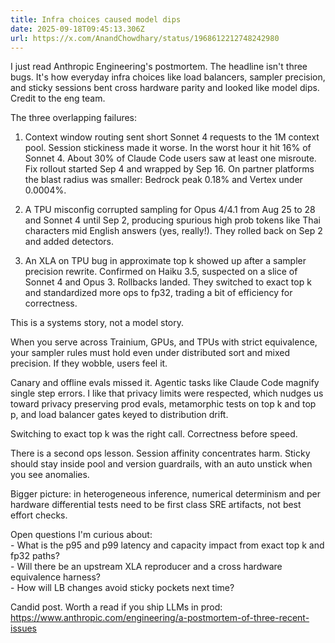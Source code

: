 ```yaml
---
title: Infra choices caused model dips
date: 2025-09-18T09:45:13.306Z
url: https://x.com/AnandChowdhary/status/1968612212748242980
---
```


I just read Anthropic Engineering's postmortem. The headline isn't three bugs. It's how everyday infra choices like load balancers, sampler precision, and sticky sessions bent cross hardware parity and looked like model dips. Credit to the eng team.  
  
The three overlapping failures:  
  
1) Context window routing sent short Sonnet 4 requests to the 1M context pool. Session stickiness made it worse. In the worst hour it hit 16% of Sonnet 4\. About 30% of Claude Code users saw at least one misroute. Fix rollout started Sep 4 and wrapped by Sep 16\. On partner platforms the blast radius was smaller: Bedrock peak 0.18% and Vertex under 0.0004%.  
  
2) A TPU misconfig corrupted sampling for Opus 4/4.1 from Aug 25 to 28 and Sonnet 4 until Sep 2, producing spurious high prob tokens like Thai characters mid English answers (yes, really!). They rolled back on Sep 2 and added detectors.  
  
3) An XLA on TPU bug in approximate top k showed up after a sampler precision rewrite. Confirmed on Haiku 3.5, suspected on a slice of Sonnet 4 and Opus 3\. Rollbacks landed. They switched to exact top k and standardized more ops to fp32, trading a bit of efficiency for correctness.  
  
This is a systems story, not a model story.  
  
When you serve across Trainium, GPUs, and TPUs with strict equivalence, your sampler rules must hold even under distributed sort and mixed precision. If they wobble, users feel it.  
  
Canary and offline evals missed it. Agentic tasks like Claude Code magnify single step errors. I like that privacy limits were respected, which nudges us toward privacy preserving prod evals, metamorphic tests on top k and top p, and load balancer gates keyed to distribution drift.  
  
Switching to exact top k was the right call. Correctness before speed.  
  
There is a second ops lesson. Session affinity concentrates harm. Sticky should stay inside pool and version guardrails, with an auto unstick when you see anomalies.  
  
Bigger picture: in heterogeneous inference, numerical determinism and per hardware differential tests need to be first class SRE artifacts, not best effort checks.  
  
Open questions I'm curious about:  
\- What is the p95 and p99 latency and capacity impact from exact top k and fp32 paths?  
\- Will there be an upstream XLA reproducer and a cross hardware equivalence harness?  
\- How will LB changes avoid sticky pockets next time?  
  
Candid post. Worth a read if you ship LLMs in prod: <https://www.anthropic.com/engineering/a-postmortem-of-three-recent-issues>
